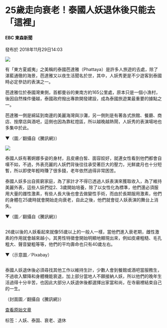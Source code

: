 # 25歲走向衰老！泰國人妖退休後只能去「這裡」

#### EBC 東森新聞
發布於 2018年11月29日14:03

![](https://today-obs.line-scdn.net/0h3aTwmoRGbE5pDkHWkkoTGVNYbyFaYn9NDTg9TSpgMnoXaXxPUmghe0UNNH0XOisQBzwqK08Ld39MPHkYAGkh/w644)

有「東方夏威夷」之美稱的泰國芭達雅（Phattaya）是許多人旅遊的去處，除了湛藍通徹的海景，芭達雅又以夜生活聞名於世，其中，人妖秀更是不少遊客到泰國時必定參訪的表演之一。

芭達雅位於泰國灣東側，首都曼谷的東南方約165公里處，原本只是一個小漁村，後因自然條件優越，泰國政府撥出專款開發建設，成為泰國旅遊業最重要的據點之一。

芭達雅一側是綿延到南邊的美麗海灣與沙灘，另一側則是有著各式旅館、餐廳、商店、按摩店與酒吧，這側也因為靠紅燈區，所以越晚越熱鬧，人妖秀的表演場地也多集中於此。

▼（圖／翻攝自《騰訊網》）

![](https://today-obs.line-scdn.net/0hYNy0m1dCBmFESSv5vxZ5Nn4fBQ53JRViIH9XYgcnWFU6LhZgfy5AVGgeCgU7ekE_KntABmJPHVBhexM3KnhA/w644)

泰國人妖有著婀娜多姿的身材，且皮膚白皙、面容姣好，就連女性看到他們都會自嘆不如，不過，外表亮麗的人妖們背後往往承受著巨大的壓力，光鮮歲月也十分短暫，所以即使年輕時賺了很多錢，老年依然過得非常困苦。

泰國人妖多出自貧窮家庭，為了家計才不得已透過人妖表演來獲取收入，為了維持美麗外表，這些人妖們從2、3歲開始培養，除了以女性化為標準，他們還必須服用大量的雌性激素，有些人長大後也會去做變性手術，而由於長期服用激素，他們的身體在25歲時就會開始走向衰老，自此之後，他們就會從人妖表演的舞台上消失。

▼（圖／翻攝自《騰訊網》）

![](data:image/gif;base64,R0lGODlhAQABAIAAAAAAAP///yH5BAEAAAAALAAAAAABAAEAAAIBRAA7)

26歲以後的人妖看起來就像55歲以上的一般人一樣，當他們進入衰老期，雌性激素的作用就會越來越小，其男性特徵會開始明顯地顯現出來，例如皮膚粗糙、毛孔粗大、聲音變粗等等，他們的平均壽命也只有40歲左右。

▼（示意圖／Pixabay）

![](data:image/gif;base64,R0lGODlhAQABAIAAAAAAAP///yH5BAEAAAAALAAAAAABAAEAAAIBRAA7)

泰國人妖退休後必須尋找其他工作以維持生計，少數人會到餐館或酒吧當服務生，不過收入驟降和身體機能衰退，加上部分當地人不願接納人妖，所以他們的晚年生活過得十分辛苦，也因此大部分人妖退休後都選擇出家當和尚，在寺廟裡結束自己的一生。

（封面圖／翻攝自《騰訊網》）

[查看原始文章](https://news.ebc.net.tw/News/fun/141692) 

标签：人妖、泰国、衰老、退休